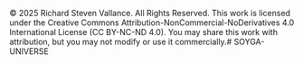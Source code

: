 © 2025 Richard Steven Vallance. All Rights Reserved.
This work is licensed under the Creative Commons Attribution-NonCommercial-NoDerivatives 4.0 International License (CC BY-NC-ND 4.0).
You may share this work with attribution, but you may not modify or use it commercially.# SOYGA-UNIVERSE
 
